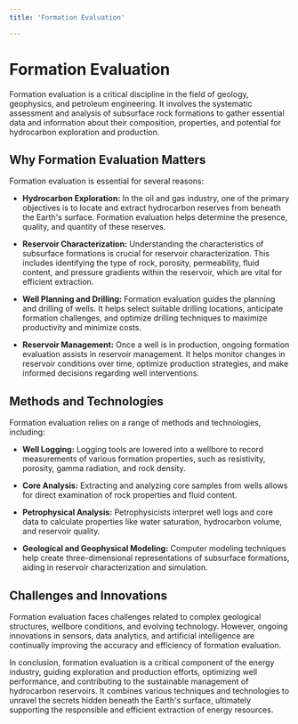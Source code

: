 ```yaml
---
title: 'Formation Evaluation'

---
```


# Formation Evaluation

Formation evaluation is a critical discipline in the field of geology, geophysics, and petroleum engineering. It involves the systematic assessment and analysis of subsurface rock formations to gather essential data and information about their composition, properties, and potential for hydrocarbon exploration and production.

## Why Formation Evaluation Matters

Formation evaluation is essential for several reasons:

- **Hydrocarbon Exploration:** In the oil and gas industry, one of the primary objectives is to locate and extract hydrocarbon reserves from beneath the Earth's surface. Formation evaluation helps determine the presence, quality, and quantity of these reserves.

- **Reservoir Characterization:** Understanding the characteristics of subsurface formations is crucial for reservoir characterization. This includes identifying the type of rock, porosity, permeability, fluid content, and pressure gradients within the reservoir, which are vital for efficient extraction.

- **Well Planning and Drilling:** Formation evaluation guides the planning and drilling of wells. It helps select suitable drilling locations, anticipate formation challenges, and optimize drilling techniques to maximize productivity and minimize costs.

- **Reservoir Management:** Once a well is in production, ongoing formation evaluation assists in reservoir management. It helps monitor changes in reservoir conditions over time, optimize production strategies, and make informed decisions regarding well interventions.

## Methods and Technologies

Formation evaluation relies on a range of methods and technologies, including:

- **Well Logging:** Logging tools are lowered into a wellbore to record measurements of various formation properties, such as resistivity, porosity, gamma radiation, and rock density.

- **Core Analysis:** Extracting and analyzing core samples from wells allows for direct examination of rock properties and fluid content.

- **Petrophysical Analysis:** Petrophysicists interpret well logs and core data to calculate properties like water saturation, hydrocarbon volume, and reservoir quality.

- **Geological and Geophysical Modeling:** Computer modeling techniques help create three-dimensional representations of subsurface formations, aiding in reservoir characterization and simulation.

## Challenges and Innovations

Formation evaluation faces challenges related to complex geological structures, wellbore conditions, and evolving technology. However, ongoing innovations in sensors, data analytics, and artificial intelligence are continually improving the accuracy and efficiency of formation evaluation.

In conclusion, formation evaluation is a critical component of the energy industry, guiding exploration and production efforts, optimizing well performance, and contributing to the sustainable management of hydrocarbon reservoirs. It combines various techniques and technologies to unravel the secrets hidden beneath the Earth's surface, ultimately supporting the responsible and efficient extraction of energy resources.
